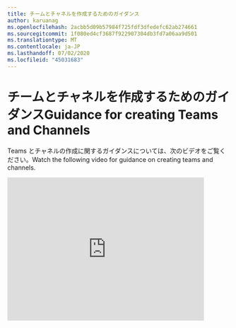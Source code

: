 ```yaml
---
title: チームとチャネルを作成するためのガイダンス
author: karuanag
ms.openlocfilehash: 2acbb5d09b57984f725fdf3dfedefc62ab274661
ms.sourcegitcommit: 1f080ed4cf3687f922907304db3fd7a06aa9d501
ms.translationtype: MT
ms.contentlocale: ja-JP
ms.lasthandoff: 07/02/2020
ms.locfileid: "45031683"
---
```

# <a name="guidance-for-creating-teams-and-channels"></a><span data-ttu-id="e5b72-102">チームとチャネルを作成するためのガイダンス</span><span class="sxs-lookup"><span data-stu-id="e5b72-102">Guidance for creating Teams and Channels</span></span>
<span data-ttu-id="e5b72-103">Teams とチャネルの作成に関するガイダンスについては、次のビデオをご覧ください。</span><span class="sxs-lookup"><span data-stu-id="e5b72-103">Watch the following video for guidance on creating teams and channels.</span></span>
<iframe width="445" height="324" src="https://www.youtube.com/embed/hjJWtoaRJeE?rel=0" frameborder="0" allow="autoplay; encrypted-media" allowfullscreen></iframe>
